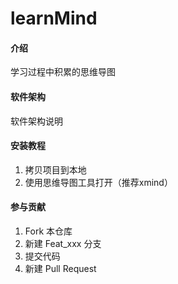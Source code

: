 # learnMind

#### 介绍
学习过程中积累的思维导图

#### 软件架构
软件架构说明


#### 安装教程

1.  拷贝项目到本地
2.  使用思维导图工具打开（推荐xmind）


#### 参与贡献

1.  Fork 本仓库
2.  新建 Feat_xxx 分支
3.  提交代码
4.  新建 Pull Request

